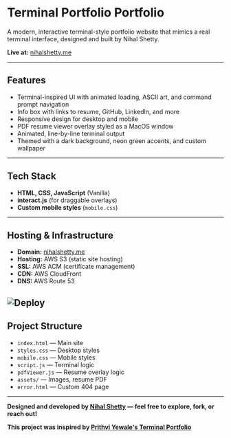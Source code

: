 # Terminal Portfolio Portfolio

A modern, interactive terminal-style portfolio website that mimics a real terminal interface, designed and built by Nihal Shetty.

**Live at:** [nihalshetty.me](https://nihalshetty.me)

---

## Features
- Terminal-inspired UI with animated loading, ASCII art, and command prompt navigation
- Info box with links to resume, GitHub, LinkedIn, and more
- Responsive design for desktop and mobile
- PDF resume viewer overlay styled as a MacOS window
- Animated, line-by-line terminal output
- Themed with a dark background, neon green accents, and custom wallpaper

---

## Tech Stack
- **HTML, CSS, JavaScript** (Vanilla)
- **interact.js** (for draggable overlays)
- **Custom mobile styles** (`mobile.css`)

---

## Hosting & Infrastructure
- **Domain:** [nihalshetty.me](https://nihalshetty.me)
- **Hosting:** AWS S3 (static site hosting)
- **SSL:** AWS ACM (certificate management)
- **CDN:** AWS CloudFront
- **DNS:** AWS Route 53

![Deploy](https://github.com/nihalshetty-boop/nihalshetty.me/actions/workflows/deploy.yml/badge.svg)
---

## Project Structure
- `index.html` — Main site
- `styles.css` — Desktop styles
- `mobile.css` — Mobile styles
- `script.js` — Terminal logic
- `pdfViewer.js` — Resume overlay logic
- `assets/` — Images, resume PDF
- `error.html` — Custom 404 page

---

**Designed and developed by [Nihal Shetty](https://github.com/nihalshetty-boop) — feel free to explore, fork, or reach out!** 

**This project was inspired by [Prithvi Yewale's Terminal Portfolio](https://github.com/cosmicwanderer7/Terminal-Portfolio)**
